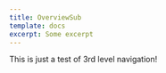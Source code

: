 ```yaml
---
title: OverviewSub
template: docs
excerpt: Some excerpt
---
```

This is just a test of 3rd level navigation!